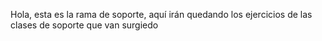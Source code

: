Hola, esta es la rama de soporte, aquí irán quedando los ejercicios de las clases de soporte que van surgiedo
